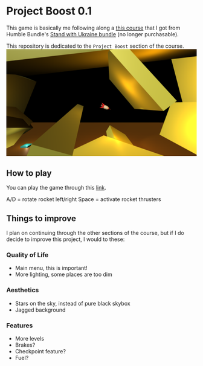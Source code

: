 # Project Boost 0.1
This game is basically me following along a [this course](https://www.gamedev.tv/p/complete-c-unity-game-developer-3d-online-course-2020) that I got from Humble Bundle's [Stand with Ukraine bundle](https://www.reddit.com/r/Games/comments/tha0qc/comment/i17oba8) (no longer purchasable).

This repository is dedicated to the `Project Boost` section of the course.
![Screenshot](Screenshot.png)

## How to play
You can play the game through this [link](https://sharemygame.com/@BasOrAldi/project-boost-0-1).

A/D = rotate rocket left/right
Space = activate rocket thrusters

## Things to improve
I plan on continuing through the other sections of the course, but if I do decide to improve this project, I would to these:

### Quality of Life
- Main menu, this is important!
- More lighting, some places are too dim
### Aesthetics
- Stars on the sky, instead of pure black skybox
- Jagged background

### Features
- More levels
- Brakes?
- Checkpoint feature?
- Fuel?